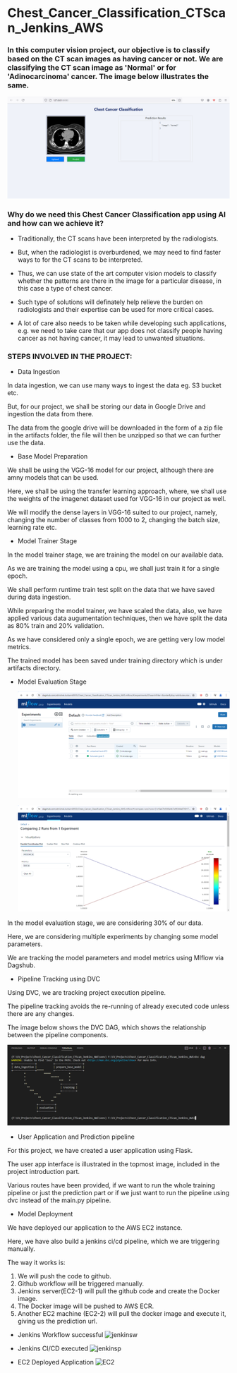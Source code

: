 # Chest_Cancer_Classification_CTScan_Jenkins_AWS

### In this computer vision project, our objective is to classify based on the CT scan images as having cancer or not. We are classifying the CT scan image as 'Normal' or for 'Adinocarcinoma' cancer. The image below illustrates the same.

![Local Deploy](https://github.com/therealabhishek/Chest_Cancer_Classification_CTScan_Jenkins_AWS/blob/main/cc_assets/local_deploy.PNG)

### Why do we need this Chest Cancer Classification app using AI and how can we achieve it?

- Traditionally, the CT scans have been interpreted by the radiologists.

- But, when the radiologist is overburdened, we may need to find faster ways to for the CT scans to be interpreted.

- Thus, we can use state of the art computer vision models to classify whether the patterns are there in the image for a particular disease, in this case a type of chest cancer.

- Such type of solutions will definately help relieve the burden on radiologists and their expertise can be used for more critical cases.

- A lot of care also needs to be taken while developing such applications, e.g. we need to take care that our app does not classify people having cancer as not having cancer, it may lead to unwanted situations.

### STEPS INVOLVED IN THE PROJECT:

- Data Ingestion

In data ingestion, we can use many ways to ingest the data eg. S3 bucket etc. 

But, for our project, we shall be storing our data in Google Drive and ingestion the data from there.

The data from the google drive will be downloaded in the form of a zip file in the artifacts folder, the file will then be unzipped so that we can further use the data.


- Base Model Preparation

We shall be using the VGG-16 model for our project, although there are amny models that can be used.

Here, we shall be using the transfer learning approach, where, we shall use the weights of the imagenet dataset used for VGG-16 in our project as well.

We will modify the dense layers in VGG-16 suited to our project, namely, changing the number of classes from 1000 to 2, changing the batch size, learning rate etc.


- Model Trainer Stage

In the model trainer stage, we are training the model on our available data. 

As we are training the model using a cpu, we shall just train it for a single epoch.

We shall perform runtime train test split on the data that we have saved during data ingestion.

While preparing the model trainer, we have scaled the data, also, we have applied various data augumentation techniques, then we have split the data as 80% train and 20% validation. 

As we have considered only a single epoch, we are getting very low model metrics.

The trained model has been saved under training directory which is under artifacts directory.


- Model Evaluation Stage

  ![Model Evaluation](https://github.com/therealabhishek/Chest_Cancer_Classification_CTScan_Jenkins_AWS/blob/main/cc_assets/dagshub_mlflow_1.PNG)

  ![Model Evaluation](https://github.com/therealabhishek/Chest_Cancer_Classification_CTScan_Jenkins_AWS/blob/main/cc_assets/dagshub_mlflow_2.PNG)


In the model evaluation stage, we are considering 30% of our data.

Here, we are considering multiple experiments by changing some model parameters.

We are tracking the model parameters and model metrics using Mlflow via Dagshub.

- Pipeline Tracking using DVC

Using DVC, we are tracking project execution pipeline.

The pipeline tracking avoids the re-running of already executed code unless there are any changes.

The image below shows the DVC DAG, which shows the relationship between the pipeline components.

  ![Pipeline Tracking](https://github.com/therealabhishek/Chest_Cancer_Classification_CTScan_Jenkins_AWS/blob/main/cc_assets/dvcdag.PNG)


- User Application and Prediction pipeline

For this project, we have created a user application using Flask.

The user app interface is illustrated in the topmost image, included in the project introduction part.

Various routes have been provided, if we want to run the whole training pipeline or just the prediction part or if we just want to run the pipeline using dvc instead of the main.py pipeline.

- Model Deployment

We have deployed our application to the AWS EC2 instance.

Here, we have also build a jenkins ci/cd pipeline, which we are triggering manually.

The way it works is:

1. We will push the code to github.
2. Github workflow will be triggered manually.
3. Jenkins server(EC2-1) will pull the github code and create the Docker image.
4. The Docker image will be pushed to AWS ECR.
5. Another EC2 machine (EC2-2) will pull the docker image and execute it, giving us the prediction url.

- Jenkins Workflow successful
  ![jenkinsw]()

- Jenkins CI/CD executed
  ![jenkinsp]()

- EC2 Deployed Application
  ![EC2]()

